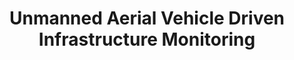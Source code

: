 ---
layout: mdpage
title: Unmanned Aerial Vehicle Driven Infrastructure Monitoring
image: assets/images/drone.png
description: 'Safegaurding Critical Infrastructure'
nav-menu: false
show_tile: false
banner_color: style5
---